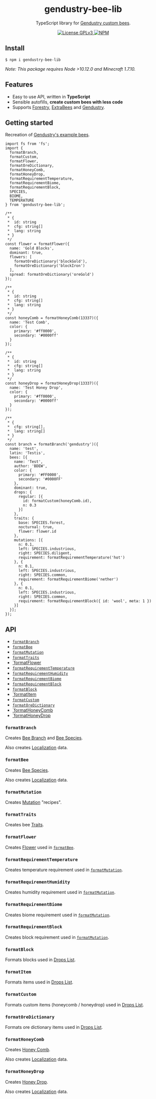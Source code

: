 <div align="center">
  <h1>gendustry-bee-lib</h1>
  <p>TypeScript library for <a href="https://bdew.net/gendustry/configuration/adding-custom-bees/">Gendustry custom bees</a>.</p>
</div>

<div align="center">
  <a href="/LICENSE">
    <img alt="License GPLv3" src="https://img.shields.io/badge/license-GPLv3-blue.svg" />
  </a>
  <a href="https://www.npmjs.com/package/gendustry-bee-lib">
    <img alt="NPM" src="https://img.shields.io/npm/v/gendustry-bee-lib?label=npm">
  </a>
</div>

## Install

```shell
$ npm i gendustry-bee-lib
```

_Note: This package requires Node >10.12.0 and Minecraft 1.7.10._

## Features

 - Easy to use API, written in **TypeScript**
 - Sensible autofills, **create custom bees with less code**
 - Supports [Forestry](https://www.curseforge.com/minecraft/mc-mods/forestry), [ExtraBees](https://www.curseforge.com/minecraft/mc-mods/binnies-mods) and [Gendustry](https://www.curseforge.com/minecraft/mc-mods/gendustry).

## Getting started

Recreation of [Gendustry's example bees](https://github.com/bdew-minecraft/gendustry/blob/mc1710/example_configs/example_bees.cfg).

```TS
import fs from 'fs';
import {
  formatBranch,
  formatCustom,
  formatFlower,
  formatOreDictionary,
  formatHoneyComb,
  formatHoneyDrop,
  formatRequirementTemperature,
  formatRequirementBiome,
  formatRequirementBlock,
  SPECIES,
  BIOME,
  TEMPERATURE
} from 'gendustry-bee-lib';

/**
 * {
 *  id: string
 *  cfg: string[]
 *  lang: string
 * }
 */
const flower = formatFlower({
  name: 'Gold Blocks',
  dominant: true,
  flowers: [
    formatOreDictionary('blockGold'),
    formatOreDictionary('blockIron')
  ],
  spread: formatOreDictionary('oreGold')
});

/**
 * {
 *  id: string
 *  cfg: string[]
 *  lang: string
 * }
 */
const honeyComb = formatHoneyComb(13337)({
  name: 'Test Comb',
  color: {
    primary: '#ff0000',
    secondary: '#0000ff'
  }
});

/**
 * {
 *  id: string
 *  cfg: string[]
 *  lang: string
 * }
 */
const honeyDrop = formatHoneyDrop(13337)({
  name: 'Test Honey Drop',
  color: {
    primary: '#ff0000',
    secondary: '#0000ff'
  }
});

/**
 * {
 *  cfg: string[],
 *  lang: string[]
 * }
 */
const branch = formatBranch('gendustry')({
  name: 'test',
  latin: 'Testis',
  bees: [{
    name: 'Test',
    author: 'BDEW',
    color: {
      primary: '#FF0000',
      secondary: '#0000FF'
    },
    dominant: true,
    drops: {
      regular: [{
        id: formatCustom(honeyComb.id),
        n: 0.3
      }]
    },
    traits: {
      base: SPECIES.forest,
      nocturnal: true,
      flower: flower.id
    },
    mutations: [{
      n: 0.1,
      left: SPECIES.industrious,
      right: SPECIES.diligent,
      requirement: formatRequirementTemperature('hot')
    }, {
      n: 0.1,
      left: SPECIES.industrious,
      right: SPECIES.common,
      requirement: formatRequirementBiome('nether')
    }, {
      n: 0.1,
      left: SPECIES.industrious,
      right: SPECIES.common,
      requirement: formatRequirementBlock({ id: 'wool', meta: 1 })
    }]
  }];
});
```

## API

 - [`formatBranch`](#formatbranch)
 - [`formatBee`](#formatbee)
 - [`formatMutation`](#formatmutation)
 - [`formatTraits`](#formattraits)
 - [`formatFlower](#formatflower)
 - [`formatRequirementTemperature`](#formatrequirementtemperature)
 - [`formatRequirementHumidity`](#formatrequirementhumidity)
 - [`formatRequirementBiome`](#formatrequirementbiome)
 - [`formatRequirementBlock`](#formatrequirementblock)
 - [`formatBlock`](#formatblock)
 - [`formatItem](#formatitem)
 - [`formatCustom`](#formatcustom)
 - [`formatOreDictionary`](#formatoredictionary)
 - [`formatHoneyComb](#formathoneycomb)
 - [`formatHoneyDrop](#formathoneydrop)

### `formatBranch`

Creates [Bee Branch](https://bdew.net/gendustry/configuration/adding-custom-bees/adding-bee-branches/) and [Bee Species](https://bdew.net/gendustry/configuration/adding-custom-bees/adding-bee-species/).

Also creates [Localization](https://bdew.net/gendustry/configuration/custom-localization-files/) data.

### `formatBee`

Creates [Bee Species](https://bdew.net/gendustry/configuration/adding-custom-bees/adding-bee-species/).

Also creates [Localization](https://bdew.net/gendustry/configuration/custom-localization-files/) data.

### `formatMutation`

Creates [Mutation](https://bdew.net/gendustry/configuration/mutation-recipes/) "recipes".

### `formatTraits`

Creates bee [Traits](https://bdew.net/gendustry/configuration/adding-custom-bees/adding-bee-species/).

### `formatFlower`

Creates [Flower](https://github.com/bdew-minecraft/gendustry/blob/mc1710/example_configs/example_bees.cfg#L69) used in [`formatBee`](#formatbee).

### `formatRequirementTemperature`

Creates temperature requirement used in [`formatMutation`](#formatmutation).

### `formatRequirementHumidity`

Creates humidity requirement used in [`formatMutation`](#formatmutation).

### `formatRequirementBiome`

Creates biome requirement used in [`formatMutation`](#formatmutation).

### `formatRequirementBlock`

Creates block requirement used in [`formatMutation`](#formatmutation).

### `formatBlock`

Formats blocks used in [Drops List](https://bdew.net/bacon/configuration-sections/drops-list/).

### `formatItem`

Formats items used in [Drops List](https://bdew.net/bacon/configuration-sections/drops-list/).

### `formatCustom`

Formats custom items (honeycomb / honeydrop) used in [Drops List](https://bdew.net/bacon/configuration-sections/drops-list/).

### `formatOreDictionary`

Formats ore dictionary items used in [Drops List](https://bdew.net/bacon/configuration-sections/drops-list/).

### `formatHoneyComb`

Creates [Honey Comb](https://bdew.net/gendustry/configuration/adding-custom-bees/adding-honey-drops-and-combs/).

Also creates [Localization](https://bdew.net/gendustry/configuration/custom-localization-files/) data.

### `formatHoneyDrop`

Creates [Honey Drop](https://bdew.net/gendustry/configuration/adding-custom-bees/adding-honey-drops-and-combs/).

Also creates [Localization](https://bdew.net/gendustry/configuration/custom-localization-files/) data.
